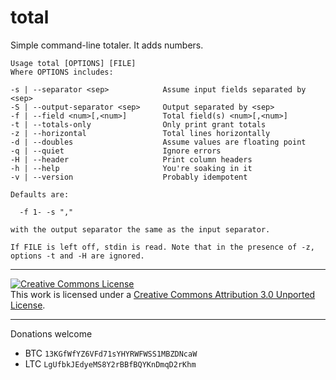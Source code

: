 total
=====

Simple command-line totaler. It adds numbers.

```
Usage total [OPTIONS] [FILE]
Where OPTIONS includes:

-s | --separator <sep>            Assume input fields separated by <sep>
-S | --output-separator <sep>     Output separated by <sep>
-f | --field <num>[,<num>]        Total field(s) <num>[,<num>]
-t | --totals-only                Only print grant totals
-z | --horizontal                 Total lines horizontally
-d | --doubles                    Assume values are floating point
-q | --quiet                      Ignore errors
-H | --header                     Print column headers
-h | --help                       You're soaking in it
-v | --version                    Probably idempotent

Defaults are:

  -f 1- -s ","

with the output separator the same as the input separator.

If FILE is left off, stdin is read. Note that in the presence of -z,
options -t and -H are ignored.
```

***

<a rel="license" href="http://creativecommons.org/licenses/by/3.0/"><img alt="Creative Commons License" style="border-width:0" src="http://i.creativecommons.org/l/by/3.0/88x31.png" /></a><br />This work is licensed under a <a rel="license" href="http://creativecommons.org/licenses/by/3.0/">Creative Commons Attribution 3.0 Unported License</a>.

***

Donations welcome
* BTC `13KGfWfYZ6VFd71sYHYRWFWSS1MBZDNcaW`
* LTC `LgUfbkJEdyeMS8Y2rBBfBQYKnDmqD2rKhm`
